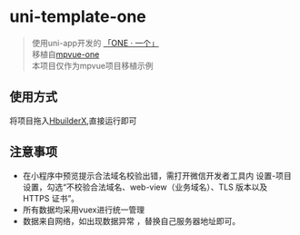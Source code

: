 # uni-template-one

> 使用uni-app开发的 [「ONE · 一个」](http://wufazhuce.com)  
> 移植自[mpvue-one](https://github.com/feng-fu/mpvue-one/blob/master/README.md)  
> 本项目仅作为mpvue项目移植示例  

## 使用方式
将项目拖入[HbuilderX](http://www.dcloud.io/hbuilderx.html),直接运行即可

## 注意事项
* 在小程序中预览提示合法域名校验出错，需打开微信开发者工具内 设置-项目设置，勾选“不校验合法域名、web-view（业务域名）、TLS 版本以及 HTTPS 证书”。
* 所有数据均采用vuex进行统一管理
* 数据来自网络，如出现数据异常 ，替换自己服务器地址即可。